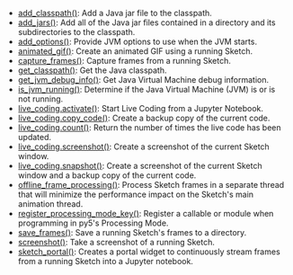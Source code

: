 * [add_classpath()](py5tools_add_classpath): Add a Java jar file to the classpath.
* [add_jars()](py5tools_add_jars): Add all of the Java jar files contained in a directory and its subdirectories to the classpath.
* [add_options()](py5tools_add_options): Provide JVM options to use when the JVM starts.
* [animated_gif()](py5tools_animated_gif): Create an animated GIF using a running Sketch.
* [capture_frames()](py5tools_capture_frames): Capture frames from a running Sketch.
* [get_classpath()](py5tools_get_classpath): Get the Java classpath.
* [get_jvm_debug_info()](py5tools_get_jvm_debug_info): Get Java Virtual Machine debug information.
* [is_jvm_running()](py5tools_is_jvm_running): Determine if the Java Virtual Machine (JVM) is or is not running.
* [live_coding.activate()](py5tools_live_coding_activate): Start Live Coding from a Jupyter Notebook.
* [live_coding.copy_code()](py5tools_live_coding_copy_code): Create a backup copy of the current code.
* [live_coding.count()](py5tools_live_coding_count): Return the number of times the live code has been updated.
* [live_coding.screenshot()](py5tools_live_coding_screenshot): Create a screenshot of the current Sketch window.
* [live_coding.snapshot()](py5tools_live_coding_snapshot): Create a screenshot of the current Sketch window and a backup copy of the current code.
* [offline_frame_processing()](py5tools_offline_frame_processing): Process Sketch frames in a separate thread that will minimize the performance impact on the Sketch's main animation thread.
* [register_processing_mode_key()](py5tools_register_processing_mode_key): Register a callable or module when programming in py5's Processing Mode.
* [save_frames()](py5tools_save_frames): Save a running Sketch's frames to a directory.
* [screenshot()](py5tools_screenshot): Take a screenshot of a running Sketch.
* [sketch_portal()](py5tools_sketch_portal): Creates a portal widget to continuously stream frames from a running Sketch into a Jupyter notebook.
